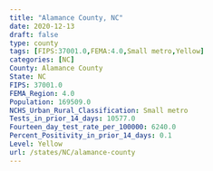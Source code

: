```yaml
---
title: "Alamance County, NC"
date: 2020-12-13
draft: false
type: county
tags: [FIPS:37001.0,FEMA:4.0,Small metro,Yellow]
categories: [NC]
County: Alamance County
State: NC
FIPS: 37001.0
FEMA_Region: 4.0
Population: 169509.0
NCHS_Urban_Rural_Classification: Small metro
Tests_in_prior_14_days: 10577.0
Fourteen_day_test_rate_per_100000: 6240.0
Percent_Positivity_in_prior_14_days: 0.1
Level: Yellow
url: /states/NC/alamance-county
---
```



